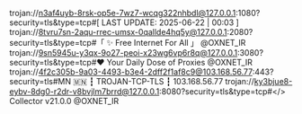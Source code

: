trojan://n3af4uyb-8rsk-op5e-7wz7-wcqg322nhbdl@127.0.0.1:1080?security=tls&type=tcp#[ LAST UPDATE: 2025-06-22 | 00:03 ]
trojan://8tvru7sn-2aqu-rrec-umsx-0qallde4hq5y@127.0.0.1:2080?security=tls&type=tcp#「 ✨ Free Internet For All 」 @OXNET_IR
trojan://9sn5945u-y3qx-9o27-peoi-x23wg6vp6r8q@127.0.0.1:3080?security=tls&type=tcp#❤️ Your Daily Dose of Proxies @OXNET_IR
trojan://4f2c305b-9a03-4493-b3e4-2dff2f1af8c9@103.168.56.77:443?security=tls#MN 🇲🇳 ┇ TROJAN-TCP-TLS ┇ 103.168.56.77
trojan://ky3bjue8-eybv-8dg0-r2dr-v8bvjlm7brrd@127.0.0.1:8080?security=tls&type=tcp#</> Collector v21.0.0 @OXNET_IR